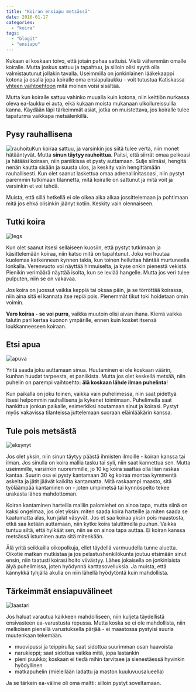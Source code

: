 ```yaml
---
title: "Koiran ensiapu metsässä"
date: 2016-01-17
categories: 
  - "koira"
tags: 
  - "blogit"
  - "ensiapu"
---
```


Kukaan ei koskaan toivo, että jotain pahaa sattuisi. Vielä vähemmän omalle koiralle. Mutta joskus sattuu ja tapahtuu, ja silloin olisi syytä olla valmistautunut jollakin tavalla. Useimmilla on jonkinlainen lääkekaappi kotona ja osalla jopa koiralle oma ensiapulaukku - voit tutustua Katiskassa [yhteen vaihtoehtoon](https://www.katiska.eu/tieto/itsehoito/koiran-ensiapulaukku/) mitä moinen voisi sisältää.

<!--more-->

Mutta kun koiralle sattuu vahinko muualla kuin kotona, niin keittiön nurkassa oleva ea-laukku ei auta, eikä kukaan moista mukanaan ulkoilureissuilla kanna. Käydään läpi tärkeimmät asiat, jotka on muistettava, jos koiralle tulee tapaturma vaikkapa metsälenkillä.

## Pysy rauhallisena

![rauhoitu](images/rauhoitu-250x188.jpg)Kun koiraa sattuu, ja varsinkin jos siitä tulee verta, niin monet hätääntyvät. Mutta **sinun täytyy rauhoittua**. Paitsi, että siirrät omaa pelkoasi ja hätääsi koiraan, niin paniikissa et pysty auttamaan. Sulje silmäsi, hengitä nenän kautta sisään ja suusta ulos, ja keskity vain hengittämään rauhallisesti. Kun olet saanut laskettua omaa adrenaliinitasoasi, niin pystyt paremmin tutkimaan tilannetta, mitä koiralle on sattunut ja mitä voit ja varsinkin et voi tehdä.

Muista, että sillä hetkellä ei ole oikea aika alkaa jossittelemaan ja pohtimaan mitä jos ehkä olisinkin jäänyt kotiin. Keskity vain olennaiseen.

## Tutki koira

![legs](images/legs-250x188.jpg)

Kun olet saanut itsesi sellaiseen kuosiin, että pystyt tutkimaan ja käsittelemään koiraa, niin katso mitä on tapahtunut. Joku voi huutaa kuolemaa katkenneen kynnen takia, kun toinen heiluttaa häntää murtuneella lonkalla. Verenvuoto voi näyttää hirmuiselta, ja kyse onkin pienestä vekistä. Pienikin verimäärä näyttää isolta, kun se leviää hangelle. Mutta jos veri tulee pulputen, niin se on vakavaa.

Jos koira on juossut vaikka keppiä tai oksaa päin, ja se törröttää koirassa, niin aina sitä ei kannata itse repiä pois. Pienemmät tikut toki hoidetaan omin voimin.

**Varo koiraa - se voi purra**, vaikka muutoin olisi aivan ihana. Kierrä vaikka talutin pari kertaa kuonon ympärille, ennen kuin kosket itsensä loukkanneeseen koiraan.

## Etsi apua

![apuva](images/apuva-250x188.gif)

Yritä saada joku auttamaan sinua. Huutaminen ei ole koskaan väärin, kunhan huudat tarpeesta, et paniikista. Mutta jos olet keskellä metsää, niin puhelin on parempi vaihtoehto: **älä koskaan lähde ilman puhelinta**!

Kun paikalla on joku toinen, vaikka vain puhelimessa, niin saat pidettyä itsesi helpommin rauhallisena ja kykenet toimimaan. Puhelimella saat hankittua jonkun paikalle, esimerkiksi noutamaan sinut ja koirasi. Pystyt myös vakavissa tilanteissa juttelemaan suoraan eläinlääkärin kanssa.

## Tule pois metsästä

![eksynyt](images/eksynyt-250x166.jpg)

Jos olet yksin, niin sinun täytyy päästä ihmisten ilmoille - koiran kanssa tai ilman. Jos sinulla on koira mallia tasku tai syli, niin saat kannettua sen. Mutta useimmille, varsinkin nuoremmille, jo 10 kg koira saattaa olla liian raskas kantaa. Suurin osa ei pysty kantamaan 30 kg koiraa montaa kymmentä askelta ja jätit jäävät kaikilta kantamatta. Mitä raskaampi maasto, sitä työläämpää kantaminen on - joten umpimetsä tai kynnöspelto tekee urakasta lähes mahdottoman.

Koiran kantaminen harteilla malliin palomiehet on ainoa tapa, mutta siinä on kaksi ongelmaa, jos olet yksin: miten saada koira harteille ja miten saada se kaatumatta alas, kun jalat väsyvät. Jos et saa koiraa yksin pois maastosta, etkä saa ketään auttamaan, niin kytke koira taluttimella puuhun. Vaikka tuntuu siltä, että hylkäät sen, niin se on ainoa tapa auttaa. Ei koiran kanssa metsässä istuminen auta sitä mitenkään.

Älä yritä seikkailla oikopolkuja, ellet täydellä varmuudella tunne aluetta. Oikotie matkan mutkistaa ja jos pelastushenkilökunta joutuu etsimään sinut ensin, niin taatusti koirasi hoito viivästyy. Lähes jokaisella on jonkinlaista älyä puhelimissa, joten hyödynnä karttasovelluksia. Ja muista, että kännykkä tyhjällä akulla on niin lähellä hyödytöntä kuin mahdollista.

## Tärkeimmät ensiapuvälineet

![laastari](images/laastari-150x150.png)

Jos haluat varautua kaikkeen mahdolliseen, niin kuljeta täydellistä ensivasteen ea-varustusta repussa. Mutta koska se ei ole mahdollista, niin melkoisen pienellä varustuksella pärjää - ei maastossa pystyisi suuria muutenkaan tekemään.

- muovipussi ja teippirulla; saat sidottua suurimman osan haavoista
- narukieppi; saat sidottua vaikka mitä, jopa lastankin
- pieni puukko; koskaan ei tiedä mihin tarvitsee ja sienestäessä hyvinkin hyödyllinen
- matkapuhelin (mielellään ladattu ja maston kuuluvuusalueella)

Ja se tärkein ea-väline oli oma maltti: silloin pystyt soveltamaan.
